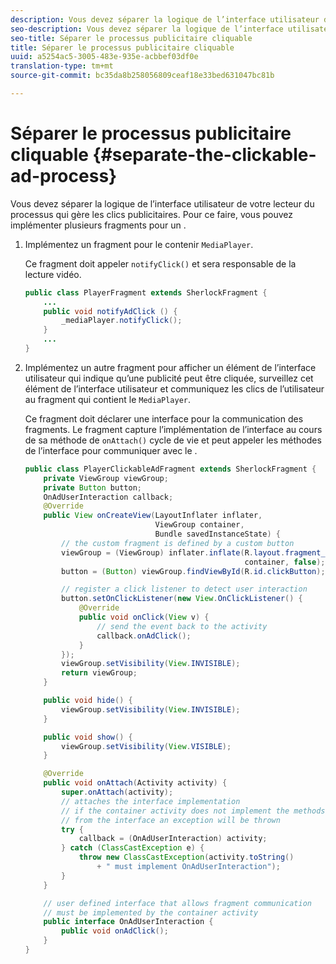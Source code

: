 ```yaml
---
description: Vous devez séparer la logique de l’interface utilisateur de votre lecteur du processus qui gère les clics publicitaires. Pour ce faire, vous pouvez implémenter plusieurs fragments pour un  .
seo-description: Vous devez séparer la logique de l’interface utilisateur de votre lecteur du processus qui gère les clics publicitaires. Pour ce faire, vous pouvez implémenter plusieurs fragments pour un  .
seo-title: Séparer le processus publicitaire cliquable
title: Séparer le processus publicitaire cliquable
uuid: a5254ac5-3005-483e-935e-acbbef03df0e
translation-type: tm+mt
source-git-commit: bc35da8b258056809ceaf18e33bed631047bc81b

---
```



# Séparer le processus publicitaire cliquable {#separate-the-clickable-ad-process}

Vous devez séparer la logique de l’interface utilisateur de votre lecteur du processus qui gère les clics publicitaires. Pour ce faire, vous pouvez implémenter plusieurs fragments pour un  .

1. Implémentez un fragment pour le contenir `MediaPlayer`.

   Ce fragment doit appeler `notifyClick()` et sera responsable de la lecture vidéo.

   ```java
   public class PlayerFragment extends SherlockFragment { 
       ... 
       public void notifyAdClick () { 
           _mediaPlayer.notifyClick(); 
       } 
       ... 
   } 
   ```

1. Implémentez un autre fragment pour afficher un élément de l’interface utilisateur qui indique qu’une publicité peut être cliquée, surveillez cet élément de l’interface utilisateur et communiquez les clics de l’utilisateur au fragment qui contient le `MediaPlayer`.

   Ce fragment doit déclarer une interface pour la communication des fragments. Le fragment capture l’implémentation de l’interface au cours de sa méthode de `onAttach()` cycle de vie et peut appeler les méthodes de l’interface pour communiquer avec le  .

   ```java
   public class PlayerClickableAdFragment extends SherlockFragment { 
       private ViewGroup viewGroup; 
       private Button button; 
       OnAdUserInteraction callback; 
       @Override 
       public View onCreateView(LayoutInflater inflater,  
                                ViewGroup container,  
                                Bundle savedInstanceState) { 
           // the custom fragment is defined by a custom button 
           viewGroup = (ViewGroup) inflater.inflate(R.layout.fragment_player_clickable_ad,  
                                                    container, false); 
           button = (Button) viewGroup.findViewById(R.id.clickButton); 
   
           // register a click listener to detect user interaction 
           button.setOnClickListener(new View.OnClickListener() { 
               @Override 
               public void onClick(View v) { 
                   // send the event back to the activity 
                   callback.onAdClick(); 
               } 
           }); 
           viewGroup.setVisibility(View.INVISIBLE); 
           return viewGroup; 
       } 
   
       public void hide() { 
           viewGroup.setVisibility(View.INVISIBLE); 
       } 
   
       public void show() { 
           viewGroup.setVisibility(View.VISIBLE);     
       } 
   
       @Override 
       public void onAttach(Activity activity) { 
           super.onAttach(activity); 
           // attaches the interface implementation 
           // if the container activity does not implement the methods  
           // from the interface an exception will be thrown 
           try { 
               callback = (OnAdUserInteraction) activity; 
           } catch (ClassCastException e) { 
               throw new ClassCastException(activity.toString() 
                   + " must implement OnAdUserInteraction"); 
           }     
       } 
   
       // user defined interface that allows fragment communication 
       // must be implemented by the container activity 
       public interface OnAdUserInteraction { 
           public void onAdClick(); 
       } 
   } 
   ```
